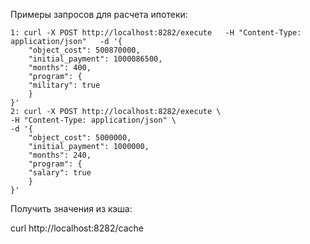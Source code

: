 
Примеры запросов для расчета ипотеки:

    1: curl -X POST http://localhost:8282/execute   -H "Content-Type: application/json"   -d '{
        "object_cost": 500870000,
        "initial_payment": 1000086500,
        "months": 400,
        "program": {
        "military": true
        }
    }'
    2: curl -X POST http://localhost:8282/execute \
    -H "Content-Type: application/json" \
    -d '{
        "object_cost": 5000000,
        "initial_payment": 1000000,
        "months": 240,
        "program": {
        "salary": true
        }
    }'

Получить значения из кэша:

curl http://localhost:8282/cache